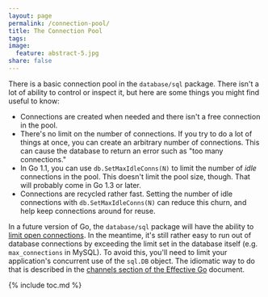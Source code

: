 ```yaml
---
layout: page
permalink: /connection-pool/
title: The Connection Pool
tags: 
image:
  feature: abstract-5.jpg
share: false
---
```


There is a basic connection pool in the `database/sql` package. There isn't a
lot of ability to control or inspect it, but here are some things you might find
useful to know:

* Connections are created when needed and there isn't a free connection in the pool.
* There's no limit on the number of connections. If you try to do a lot of things at once, you can create an arbitrary number of connections. This can cause the database to return an error such as "too many connections."
* In Go 1.1, you can use `db.SetMaxIdleConns(N)` to limit the number of *idle* connections in the pool. This doesn't limit the pool size, though. That will probably come in Go 1.3 or later.
* Connections are recycled rather fast. Setting the number of idle connections with `db.SetMaxIdleConns(N)` can reduce this churn, and help keep connections around for reuse.

In a future version of Go, the `database/sql` package will have the ability to
[limit open connections](https://code.google.com/p/go/issues/detail?id=4805). In
the meantime, it's still rather easy to run out of database connections by
exceeding the limit set in the database itself (e.g. `max_connections` in
MySQL). To avoid this, you'll need to limit your application's concurrent use of
the `sql.DB` object. The idiomatic way to do that is described in the [channels
section of the Effective Go](http://golang.org/doc/effective_go.html#channels)
document.

{% include toc.md %}
